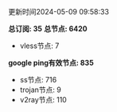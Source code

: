 更新时间2024-05-09 09:58:33

**总订阅: 35**
**总节点: 6420**
- vless节点: 7

**google ping有效节点: 835**
- ss节点: 716
- trojan节点: 9
- v2ray节点: 110
